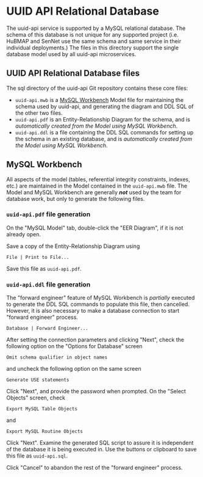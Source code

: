 # UUID API Relational Database

The uuid-api service is supported by a MySQL relational database.  The schema of
this database is not unique for any supported project (i.e. HuBMAP and SenNet use the same schema and same service in their
individual deployments.) The files in this directory support the single database model used
by all uuid-api microservices.

## UUID API Relational Database files
The sql directory of the uuid-api Git repository contains these core files:
 * `uuid-api.mwb` is a [MySQL Workbench](https://www.mysql.com/products/workbench/) Model file for maintaining the schema used by uuid-api, and generating the diagram and DDL SQL of the other two files.
 * `uuid-api.pdf` is an Entity-Relationship Diagram for the schema, and is *automatically created from the Model using MySQL Workbench*.
 * `uuid-api.ddl` is a file containing the DDL SQL commands for setting up the schema in an existing database, and is *automatically created from the Model using MySQL Workbench*.

## MySQL Workbench
All aspects of the model (tables, referential integrity constraints, indexes, etc.) are maintained in the Model contained in the `uuid-api.mwb` file.  The Model and MySQL Workbench are generally **_not_** used by the team for database work, but only to generate the following files.

### `uuid-api.pdf` file generation
On the "MySQL Model" tab, double-click the "EER Diagram", if it is not already open.

Save a copy of the Entity-Relationship Diagram using
````
File | Print to File...
````
Save this file as `uuid-api.pdf`.

### `uuid-api.ddl` file generation
The "forward engineer" feature of MySQL Workbench is *partially* executed to generate the DDL SQL commands to populate this file, then cancelled. However, it is also necessary to make a database connection to start "forward engineer" process.
````
Database | Forward Engineer...
````
After setting the connection parameters and clicking "Next", check the following option on the "Options for Database" screen
````
Omit schema qualifier in object names
````
and uncheck the following option on the same screen
````
Generate USE statements
````
Click "Next", and provide the password when prompted.  On the "Select Objects" screen, check
````
Export MySQL Table Objects
````
and
````
Export MySQL Routine Objects
````
Click "Next".  Examine the generated SQL script to assure it is independent of the database it is being executed in. Use the buttons or clipboard to save this file as `uuid-api.sql`.

Click "Cancel" to abandon the rest of the "forward engineer" process.

